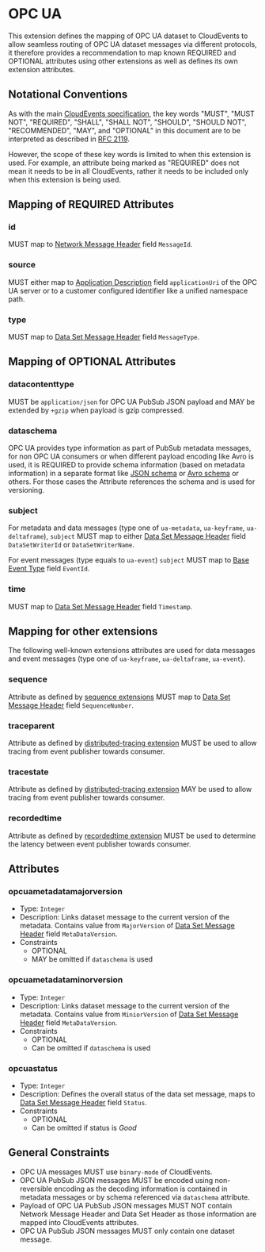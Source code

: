 # OPC UA

This extension defines the mapping of OPC UA dataset to CloudEvents to allow
seamless routing of OPC UA dataset messages via different protocols, it
therefore provides a recommendation to map known REQUIRED and OPTIONAL
attributes using other extensions as well as defines its own extension
attributes.

## Notational Conventions

As with the main [CloudEvents specification](../spec.md), the key words "MUST",
"MUST NOT", "REQUIRED", "SHALL", "SHALL NOT", "SHOULD", "SHOULD NOT",
"RECOMMENDED", "MAY", and "OPTIONAL" in this document are to be interpreted as
described in [RFC 2119](https://tools.ietf.org/html/rfc2119).

However, the scope of these key words is limited to when this extension is used.
For example, an attribute being marked as "REQUIRED" does not mean it needs to
be in all CloudEvents, rather it needs to be included only when this extension
is being used.

## Mapping of REQUIRED Attributes

### id

MUST map to [Network Message
Header](https://reference.opcfoundation.org/Core/Part14/v105/docs/7.2.5.3#Table163)
field `MessageId`.

### source

MUST either map to [Application
Description](https://reference.opcfoundation.org/Core/Part4/v104/docs/7.1) field
`applicationUri` of the OPC UA server or to a customer configured identifier
like a unified namespace path.

### type

MUST map to [Data Set Message Header](https://reference.opcfoundation.org/Core/Part14/v105/docs/7.2.5.4#Table164) field `MessageType`.

## Mapping of OPTIONAL Attributes

### datacontenttype

MUST be `application/json` for OPC UA PubSub JSON payload and MAY be extended by
`+gzip` when payload is gzip compressed.

### dataschema

OPC UA provides type information as part of PubSub metadata messages, for non
OPC UA consumers or when different payload encoding like Avro is used, it is
REQUIRED to provide schema information (based on metadata information) in a
separate format like [JSON schema](https://json-schema.org/specification) or
[Avro schema](https://avro.apache.org/docs/1.11.1/specification/) or others. For
those cases the Attribute references the schema and is used for versioning.

### subject

For metadata and data messages (type one of `ua-metadata`, `ua-keyframe`,
`ua-deltaframe`), `subject` MUST map to either [Data Set Message
Header](https://reference.opcfoundation.org/Core/Part14/v105/docs/7.2.5.4#Table164)
field `DataSetWriterId` or `DataSetWriterName`.

For event messages (type equals to `ua-event`) `subject` MUST map to [Base Event
Type](https://reference.opcfoundation.org/Core/Part5/v104/docs/6.4.2) field
`EventId`. 

### time

MUST map to [Data Set Message
Header](https://reference.opcfoundation.org/Core/Part14/v105/docs/7.2.5.4#Table164)
field `Timestamp`.

## Mapping for other extensions

The following well-known extensions attributes are used for data messages and
event messages (type one of `ua-keyframe`, `ua-deltaframe`, `ua-event`).

### sequence

Attribute as defined by [sequence extensions](./sequence.md) MUST map to [Data
Set Message Header](https://reference.opcfoundation.org/Core/Part14/v105/docs/7.2.5.4#Table164)
field `SequenceNumber`.

### traceparent

Attribute as defined by [distributed-tracing extension](./distributed-tracing.md)
MUST be used to allow tracing from event publisher towards consumer.

### tracestate

Attribute as defined by [distributed-tracing extension](./distributed-tracing.md)
MAY be used to allow tracing from event publisher towards consumer.

### recordedtime

Attribute as defined by [recordedtime extension](./recordedtime.md) MUST be used
to determine the latency between event publisher towards consumer. 

## Attributes

### opcuametadatamajorversion

- Type: `Integer`
- Description: Links dataset message to the current version of the metadata.
Contains value from `MajorVersion` of [Data Set Message Header](https://reference.opcfoundation.org/Core/Part14/v105/docs/7.2.5.4#Table164) field `MetaDataVersion`. 
- Constraints
  - OPTIONAL
  - MAY be omitted if `dataschema` is used

### opcuametadataminorversion

- Type: `Integer`
- Description: Links dataset message to the current version of the metadata.
Contains value from `MiniorVersion` of [Data Set Message
Header](https://reference.opcfoundation.org/Core/Part14/v105/docs/7.2.5.4#Table164)
field `MetaDataVersion`.
- Constraints
  - OPTIONAL
  - Can be omitted if `dataschema` is used

### opcuastatus

- Type: `Integer`
- Description: Defines the overall status of the data set message, maps to 
[Data Set Message Header](https://reference.opcfoundation.org/Core/Part14/v105/docs/7.2.5.4#Table164) field `Status`.
- Constraints
  - OPTIONAL
  - Can be omitted if status is _Good_

## General Constraints

- OPC UA messages MUST use `binary-mode` of CloudEvents.
- OPC UA PubSub JSON messages MUST be encoded using non-reversible encoding as
the decoding information is contained in metadata messages or by schema
referenced via `dataschema` attribute.
- Payload of OPC UA PubSub JSON messages MUST NOT contain Network Message Header
and Data Set Header as those information are mapped into CloudEvents attributes.
- OPC UA PubSub JSON messages MUST only contain one dataset message.
